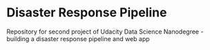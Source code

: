 # Disaster Response Pipeline
Repository for second project of Udacity Data Science Nanodegree - building a disaster response pipeline and web app
